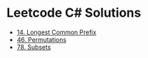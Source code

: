 # Leetcode C# Solutions

- [14. Longest Common Prefix](LeetCodeSolveWithTest/0001-0100/Readme.md#14-longest-common-prefix)
- [46. Permutations](LeetCodeSolveWithTest/0001-0100/Readme.md#46-permutations)
- [78. Subsets](LeetCodeSolveWithTest/0001-0100/Readme.md#78-subsets)